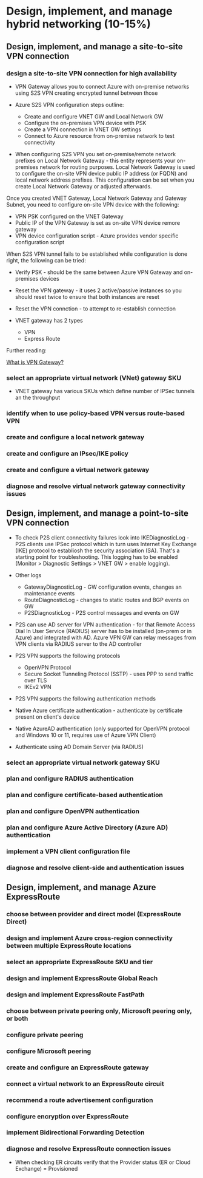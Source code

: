 # Design, implement, and manage hybrid networking (10-15%)

## Design, implement, and manage a site-to-site VPN connection

### design a site-to-site VPN connection for high availability

- VPN Gateway allows you to connect Azure with on-premise networks using S2S VPN creating encrypted tunnel between those

- Azure S2S VPN configuration steps outline:
  - Create and configure VNET GW and Local Network GW
  - Configure the on-premises VPN device with PSK
  - Create a VPN connection in VNET GW settings
  - Connect to Azure resource from on-premise network to test connectivity

- When configuring S2S VPN you set on-premise/remote network prefixes on Local Network Gateway - this entity represents your on-premises network for routing purposes. Local Network Gateway is used to configure the on-site VPN device public IP address (or FQDN) and local network address prefixes. This configuration can be set when you create Local Network Gateway or adjusted afterwards.

Once you created VNET Gateway, Local Network Gateway and Gateway Subnet, you need to configure on-site VPN device with the following:
  - VPN PSK configured on the VNET Gateway
  - Public IP of the VPN Gateway is set as on-site VPN device remore gateway
  - VPN device configuration script - Azure provides vendor specific configuration script

When S2S VPN tunnel fails to be established while configuration is done right, the following can be tried:
  - Verify PSK - should be the same between Azure VPN Gateway and on-premises devices
  - Reset the VPN gateway - it uses 2 active/passive instances so you should reset twice to ensure that both instances are reset
  - Reset the VPN connction - to attempt to re-establish connection

- VNET gateway has 2 types
  - VPN
  - Express Route

Further reading:

[What is VPN Gateway?](https://docs.microsoft.com/en-us/azure/vpn-gateway/vpn-gateway-about-vpngateways)

### select an appropriate virtual network (VNet) gateway SKU

- VNET gateway has various SKUs which define number of IPSec tunnels an the throughput

### identify when to use policy-based VPN versus route-based VPN
### create and configure a local network gateway
### create and configure an IPsec/IKE policy
### create and configure a virtual network gateway
### diagnose and resolve virtual network gateway connectivity issues

## Design, implement, and manage a point-to-site VPN connection

- To check P2S client connectivity failures look into IKEDiagnosticLog - P2S clients use IPSec protocol which in turn uses Internet Key Exchange (IKE) protocol to establiosh the security association (SA). That's a starting point for troubleshooting. This logging has to be enabled (Monitor > Diagnostic Settings > VNET GW > enable logging).
- Other logs
  - GatewayDiagnosticLog - GW configuration events, changes an maintenance events
  - RouteDiagnosticLog - changes to static routes and BGP events on GW
  - P2SDiagnosticLog - P2S control messages and events on GW

- P2S can use AD server for VPN authentication - for that Remote Access Dial In User Service (RADIUS) server has to be installed (on-prem or in Azure) and integrated with AD. Azure VPN GW can relay messages from VPN clients via RADIUS server to the AD controller
- P2S VPN supports the following protocols
  - OpenVPN Protocol
  - Secure Socket Tunneling Protocol (SSTP) - uses PPP to send traffic over TLS
  - IKEv2 VPN
 - P2S VPN supports the following authentication methods
  - Native Azure certificate authentication - authenticate by certificate present on client's device
  - Native AzureAD authentication (only supported for OpenVPN protocol and Windows 10 or 11, requires use of Azure VPN Client)
  - Authenticate using AD Domain Server (via RADIUS)

### select an appropriate virtual network gateway SKU
### plan and configure RADIUS authentication
### plan and configure certificate-based authentication
### plan and configure OpenVPN authentication
### plan and configure Azure Active Directory (Azure AD) authentication
### implement a VPN client configuration file
### diagnose and resolve client-side and authentication issues
## Design, implement, and manage Azure ExpressRoute
### choose between provider and direct model (ExpressRoute Direct)
### design and implement Azure cross-region connectivity between multiple ExpressRoute locations
### select an appropriate ExpressRoute SKU and tier
### design and implement ExpressRoute Global Reach
### design and implement ExpressRoute FastPath
### choose between private peering only, Microsoft peering only, or both
### configure private peering
### configure Microsoft peering
### create and configure an ExpressRoute gateway
### connect a virtual network to an ExpressRoute circuit
### recommend a route advertisement configuration
### configure encryption over ExpressRoute
### implement Bidirectional Forwarding Detection
### diagnose and resolve ExpressRoute connection issues

- When checking ER circuits verify that the Provider status (ER or Cloud Exchange) = Provisioned

